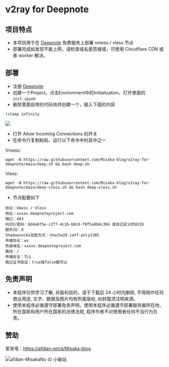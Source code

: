 # v2ray for Deepnote

## 项目特点

* 本项目用于在 [Deepnote](https://deepnote.com/) 免费服务上部署 vmess / vless 节点
* 部署完成如发现不能上网，请检查域名是否被墙，可使用 Cloudflare CDN 或者 worker 解决。

## 部署

* 注册 [Deepnote](https://deepnote.com/)
* 创建一个Project，点击Environment中的Initialization，打开里面的`init.ipynb`
* 删除里面自带的代码块并创建一个，输入下面的内容

```
!sleep infinity
```

![](https://gcore.jsdelivr.net/gh/Misaka-blog/imgs@main/20230208164251.png)

* 打开 Allow Incoming Connections 的开关
* 在命令行复制粘贴，运行以下命令中的其中之一

Vmess: 

```shell
wget -N https://raw.githubusercontent.com/Misaka-blog/v2ray-for-deepnote/main/deep.sh && bash deep.sh
```

Vless:

```shell
wget -N https://raw.githubusercontent.com/Misaka-blog/v2ray-for-deepnote/main/deep-vless.sh && bash deep-vless.sh
```

* 节点配置如下

```
协议：Vmess / Vless
地址：xxxxx.deepnoteproject.com
端口：443
UUID/密码：8d4a8f5e-c2f7-4c1b-b8c0-f8f5a9b6c384 或自己定义的UUID
额外ID：0
Shadowsocks加密方式：chacha20-ietf-poly1305
传输协议：ws
伪装域名：xxxxx.deepnoteproject.com
路径：/
传输安全：TLS
跳过证书验证：true或false都可以
```

## 免责声明

* 本程序仅供学习了解, 非盈利目的，请于下载后 24 小时内删除, 不得用作任何商业用途, 文字、数据及图片均有所属版权, 如转载须注明来源。
* 使用本程序必循遵守部署免责声明。使用本程序必循遵守部署服务器所在地、所在国家和用户所在国家的法律法规, 程序作者不对使用者任何不当行为负责。

## 赞助

爱发电：https://afdian.net/a/Misaka-blog

![afdian-MisakaNo の 小破站](https://user-images.githubusercontent.com/122191366/211533469-351009fb-9ae8-4601-992a-abbf54665b68.jpg)
